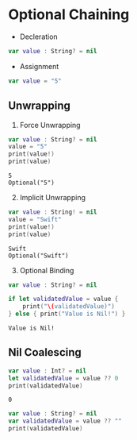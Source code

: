 # Optional Chaining

- Decleration
```swift
var value : String? = nil
```
- Assignment
```swift
var value = "5"
```

## Unwrapping

1. Force Unwrapping
```swift
var value : String? = nil
value = "5"
print(value!)
print(value)
```
```
5
Optional("5")
```
2. Implicit Unwrapping
```swift
var value : String! = nil
value = "Swift"
print(value!)
print(value)
```
```
Swift
Optional("Swift")
```

3. Optional Binding
```swift
var value : String? = nil

if let validatedValue = value {
    print("\(validatedValue)")
} else { print("Value is Nil!") }
```
```
Value is Nil!
```

## Nil Coalescing
```swift
var value : Int? = nil
let validatedValue = value ?? 0
print(validatedValue)
```
```
0
```
```swift
var value : String? = nil
var validatedValue = value ?? ""
print(validatedValue)

```
```

```
